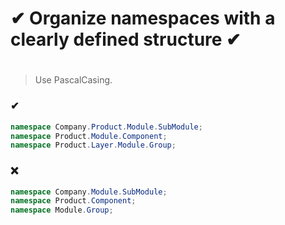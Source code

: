 # ✔ Organize namespaces with a clearly defined structure ✔
#

> Use PascalCasing.

### ✔
``` csharp
namespace Company.Product.Module.SubModule;
namespace Product.Module.Component;
namespace Product.Layer.Module.Group;
```

### ❌ 
``` csharp
namespace Company.Module.SubModule;
namespace Product.Component;
namespace Module.Group;
```
